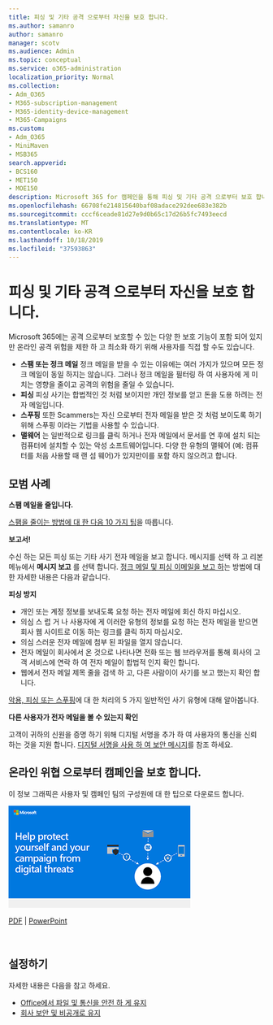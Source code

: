 ```yaml
---
title: 피싱 및 기타 공격 으로부터 자신을 보호 합니다.
ms.author: samanro
author: samanro
manager: scotv
ms.audience: Admin
ms.topic: conceptual
ms.service: o365-administration
localization_priority: Normal
ms.collection:
- Adm_O365
- M365-subscription-management
- M365-identity-device-management
- M365-Campaigns
ms.custom:
- Adm_O365
- MiniMaven
- MSB365
search.appverid:
- BCS160
- MET150
- MOE150
description: Microsoft 365 for 캠페인을 통해 피싱 및 기타 공격 으로부터 보호 합니다.
ms.openlocfilehash: 66708fe214815640baf08adace292dee683e382b
ms.sourcegitcommit: cccf6ceade81d27e9d0b65c17d26b5fc7493eecd
ms.translationtype: MT
ms.contentlocale: ko-KR
ms.lasthandoff: 10/18/2019
ms.locfileid: "37593863"
---
```

# <a name="protect-yourself-against-phishing-and-other-attacks"></a>피싱 및 기타 공격 으로부터 자신을 보호 합니다.

Microsoft 365에는 공격 으로부터 보호할 수 있는 다양 한 보호 기능이 포함 되어 있지만 온라인 공격 위험을 제한 하 고 최소화 하기 위해 사용자를 직접 할 수도 있습니다.

- **스팸 또는 정크 메일** 정크 메일을 받을 수 있는 이유에는 여러 가지가 있으며 모든 정크 메일이 동일 하지는 않습니다. 그러나 정크 메일을 필터링 하 여 사용자에 게 미치는 영향을 줄이고 공격의 위험을 줄일 수 있습니다.
- **피싱** 피싱 사기는 합법적인 것 처럼 보이지만 개인 정보를 얻고 돈을 도용 하려는 전자 메일입니다.
- **스푸핑** 또한 Scammers는 자신 으로부터 전자 메일을 받은 것 처럼 보이도록 하기 위해 스푸핑 이라는 기법을 사용할 수 있습니다. 
- **맬웨어** 는 일반적으로 링크를 클릭 하거나 전자 메일에서 문서를 연 후에 설치 되는 컴퓨터에 설치할 수 있는 악성 소프트웨어입니다. 다양 한 유형의 맬웨어 (예: 컴퓨터를 처음 사용할 때 랜 섬 웨어)가 있지만이를 포함 하지 않으려고 합니다. 


## <a name="best-practices"></a>모범 사례

**스팸 메일을 줄입니다.**

[스팸을 줄이는 방법에 대 한 다음 10 가지 팁](https://support.office.com/en-us/article/10-tips-on-how-to-help-reduce-spam-55F756E8-688B-41C3-A086-8F68CCC592F6)을 따릅니다.

**보고서!**

수신 하는 모든 피싱 또는 기타 사기 전자 메일을 보고 합니다. 메시지를 선택 하 고 리본 메뉴에서 **메시지 보고** 를 선택 합니다.
[정크 메일 및 피싱 이메일을 보고 하](https://support.office.com/en-us/article/Use-the-Report-Message-add-in-b5caa9f1-cdf3-4443-af8c-ff724ea719d2)는 방법에 대 한 자세한 내용은 다음과 같습니다.

**피싱 방지**
- 개인 또는 계정 정보를 보내도록 요청 하는 전자 메일에 회신 하지 마십시오.
- 의심 스 럽 거 나 사용자에 게 이러한 유형의 정보를 요청 하는 전자 메일을 받으면 회사 웹 사이트로 이동 하는 링크를 클릭 하지 마십시오.
- 의심 스러운 전자 메일에 첨부 된 파일을 열지 않습니다.
- 전자 메일이 회사에서 온 것으로 나타나면 전화 또는 웹 브라우저를 통해 회사의 고객 서비스에 연락 하 여 전자 메일이 합법적 인지 확인 합니다.
- 웹에서 전자 메일 제목 줄을 검색 하 고, 다른 사람이이 사기를 보고 했는지 확인 합니다.

[악용, 피싱 또는 스푸핑](https://support.office.com/en-us/article/Deal-with-abuse-phishing-or-spoofing-in-Outlook-com-0d882ea5-eedc-4bed-aebc-079ffa1105a3)에 대 한 처리의 5 가지 일반적인 사기 유형에 대해 알아봅니다.

**다른 사용자가 전자 메일을 볼 수 있는지 확인**

고객이 귀하의 신원을 증명 하기 위해 디지털 서명을 추가 하 여 사용자의 통신을 신뢰 하는 것을 지원 합니다. [디지털 서명을 사용 하 여 보안 메시지](https://support.office.com/en-us/article/secure-messages-by-using-a-digital-signature-549ca2f1-a68f-4366-85fa-b3f4b5856fc6)를 참조 하세요.

## <a name="help-protect-your-campaign-from-online-threats"></a>온라인 위협 으로부터 캠페인을 보호 합니다.

이 정보 그래픽은 사용자 및 캠페인 팀의 구성원에 대 한 팁으로 다운로드 합니다.

[![캠페인 정보 그래픽 보호 도움말](media/M365-Campaigns-WhatCanUsersDoToSecure-358x201.png)](downloads/M365CampaignsWhatCanUsersDoToSecure.pdf)

[PDF](downloads/M365CampaignsWhatCanUsersDoToSecure.pdf) | [PowerPoint](https://github.com/MicrosoftDocs/microsoft-365-docs-pr/raw/live/m365-democracy/microsoft-365/campaigns/downloads/M365CampaignsWhatCanUsersDoToSecure.pptx)

 

## <a name="set-it-up"></a>설정하기

자세한 내용은 다음을 참고 하세요.
- [Office에서 파일 및 통신을 안전 하 게 유지](https://support.office.com/en-us/article/keep-your-files-and-communications-safe-with-office-c4ddc381-7395-42da-887c-8836a3bb975f)
- [회사 보안 및 비공개로 유지](https://support.office.com/en-us/article/stay-secure-and-private-at-work-104c7d91-b25a-453d-beee-ba64b6c6fc2d)
  